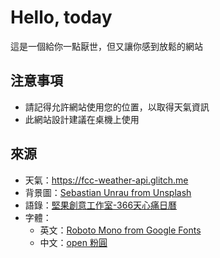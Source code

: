 # Hello, today
這是一個給你一點厭世，但又讓你感到放鬆的網站

## 注意事項
- 請記得允許網站使用您的位置，以取得天氣資訊
- 此網站設計建議在桌機上使用

## 來源
- 天氣：https://fcc-weather-api.glitch.me
- 背景圖：[Sebastian Unrau from Unsplash](https://images.unsplash.com/photo-1448375240586-882707db888b?ixlib=rb-1.2.1&auto=format&fit=crop&w=1500&q=80)
- 語錄：[堅果創意工作室-366天心痛日曆](https://www.books.com.tw/products/0010837933?sloc=main)
- 字體：
    - 英文：[Roboto Mono from Google Fonts](https://fonts.google.com/specimen/Roboto+Mono)
    - 中文：[open 粉圓](https://justfont.com/huninn/)